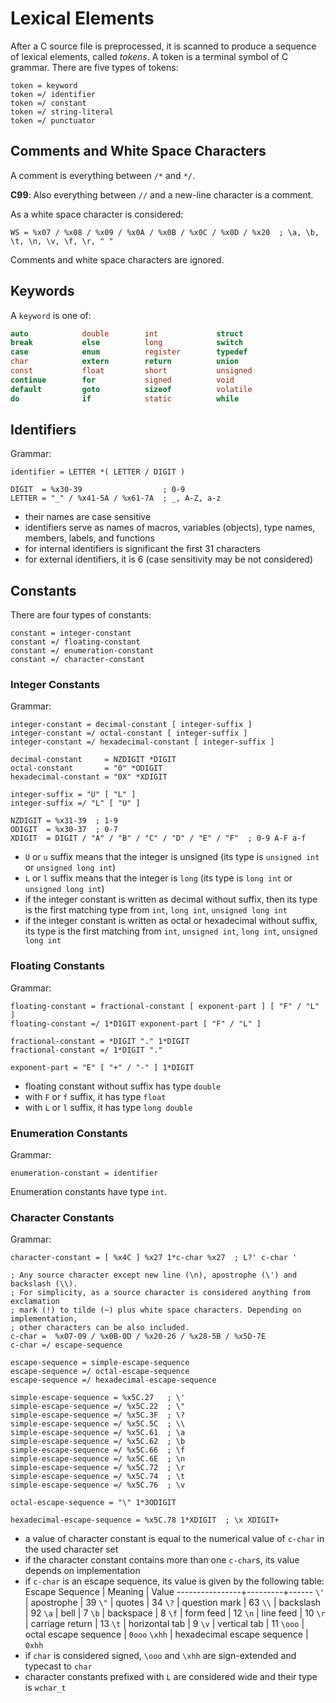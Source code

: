# Lexical Elements

After a C source file is preprocessed, it is scanned to produce a sequence of
lexical elements, called *tokens*. A token is a terminal symbol of C grammar.
There are five types of tokens:
```abnf
token = keyword
token =/ identifier
token =/ constant
token =/ string-literal
token =/ punctuator
```

## Comments and White Space Characters

A comment is everything between `/*` and `*/`.

**C99**: Also everything between `//` and a new-line character is a comment.

As a white space character is considered:
```abnf
WS = %x07 / %x08 / %x09 / %x0A / %x0B / %x0C / %x0D / %x20  ; \a, \b, \t, \n, \v, \f, \r, " "
```

Comments and white space characters are ignored.

## Keywords

A `keyword` is one of:
```C
auto            double        int             struct
break           else          long            switch
case            enum          register        typedef
char            extern        return          union
const           float         short           unsigned
continue        for           signed          void
default         goto          sizeof          volatile
do              if            static          while
```

## Identifiers

Grammar:
```abnf
identifier = LETTER *( LETTER / DIGIT )

DIGIT  = %x30-39                  ; 0-9
LETTER = "_" / %x41-5A / %x61-7A  ; _, A-Z, a-z
```

* their names are case sensitive
* identifiers serve as names of macros, variables (objects), type names,
  members, labels, and functions
* for internal identifiers is significant the first 31 characters
* for external identifiers, it is 6 (case sensitivity may be not considered)

## Constants

There are four types of constants:
```abnf
constant = integer-constant
constant =/ floating-constant
constant =/ enumeration-constant
constant =/ character-constant
```

### Integer Constants

Grammar:
```abnf
integer-constant = decimal-constant [ integer-suffix ]
integer-constant =/ octal-constant [ integer-suffix ]
integer-constant =/ hexadecimal-constant [ integer-suffix ]

decimal-constant     = NZDIGIT *DIGIT
octal-constant       = "0" *ODIGIT
hexadecimal-constant = "0X" *XDIGIT

integer-suffix = "U" [ "L" ]
integer-suffix =/ "L" [ "U" ]

NZDIGIT = %x31-39  ; 1-9
ODIGIT  = %x30-37  ; 0-7
XDIGIT  = DIGIT / "A" / "B" / "C" / "D" / "E" / "F"  ; 0-9 A-F a-f
```

* `U` or `u` suffix means that the integer is unsigned (its type is
  `unsigned int` or `unsigned long int`)
* `L` or `l` suffix means that the integer is `long` (its type is `long int` or
  `unsigned long int`)
* if the integer constant is written as decimal without suffix, then its type
  is the first matching type from `int`, `long int`, `unsigned long int`
* if the integer constant is written as octal or hexadecimal without suffix,
  its type is the first matching from `int`, `unsigned int`, `long int`,
  `unsigned long int`

### Floating Constants

Grammar:
```abnf
floating-constant = fractional-constant [ exponent-part ] [ "F" / "L" ]
floating-constant =/ 1*DIGIT exponent-part [ "F" / "L" ]

fractional-constant = *DIGIT "." 1*DIGIT
fractional-constant =/ 1*DIGIT "."

exponent-part = "E" [ "+" / "-" ] 1*DIGIT
```

* floating constant without suffix has type `double`
* with `F` or `f` suffix, it has type `float`
* with `L` or `l` suffix, it has type `long double`

### Enumeration Constants

Grammar:
```abnf
enumeration-constant = identifier
```

Enumeration constants have type `int`.

### Character Constants

Grammar:
```abnf
character-constant = [ %x4C ] %x27 1*c-char %x27  ; L?' c-char '

; Any source character except new line (\n), apostrophe (\') and backslash (\\).
; For simplicity, as a source character is considered anything from exclamation
; mark (!) to tilde (~) plus white space characters. Depending on implementation,
; other characters can be also included.
c-char =  %x07-09 / %x0B-0D / %x20-26 / %x28-5B / %x5D-7E
c-char =/ escape-sequence

escape-sequence = simple-escape-sequence
escape-sequence =/ octal-escape-sequence
escape-sequence =/ hexadecimal-escape-sequence

simple-escape-sequence = %x5C.27   ; \'
simple-escape-sequence =/ %x5C.22  ; \"
simple-escape-sequence =/ %x5C.3F  ; \?
simple-escape-sequence =/ %x5C.5C  ; \\
simple-escape-sequence =/ %x5C.61  ; \a
simple-escape-sequence =/ %x5C.62  ; \b
simple-escape-sequence =/ %x5C.66  ; \f
simple-escape-sequence =/ %x5C.6E  ; \n
simple-escape-sequence =/ %x5C.72  ; \r
simple-escape-sequence =/ %x5C.74  ; \t
simple-escape-sequence =/ %x5C.76  ; \v

octal-escape-sequence = "\" 1*3ODIGIT

hexadecimal-escape-sequence = %x5C.78 1*XDIGIT  ; \x XDIGIT+
```

* a value of character constant is equal to the numerical value of `c-char` in
  the used character set
* if the character constant contains more than one `c-char`s, its value depends
  on implementation
* if `c-char` is an escape sequence, its value is given by the following table:
  Escape Sequence | Meaning | Value
  ----------------+---------+------
  `\'` | apostrophe | 39
  `\"` | quotes | 34
  `\?` | question mark | 63
  `\\` | backslash | 92
  `\a` | bell | 7
  `\b` | backspace | 8
  `\f` | form feed | 12
  `\n` | line feed | 10
  `\r` | carriage return | 13
  `\t` | horizontal tab | 9
  `\v` | vertical tab | 11
  `\ooo` | octal escape sequence | `0ooo`
  `\xhh` | hexadecimal escape sequence | `0xhh`
* if `char` is considered signed, `\ooo` and `\xhh` are sign-extended and
  typecast to `char`
* character constants prefixed with `L` are considered wide and their type is
  `wchar_t`
